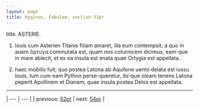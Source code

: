 ```yaml
---
layout: page
title: Hyginus, Fabulae, section 53pr
---
```


title. ASTERIE.



1. Iouis cum Asterien Titanis filiam amaret, illa eum contempsit; a quo in auem ὄρτυγα commutata est, quam nos coturnicem dicimus, eam-que in mare abiecit, et ex ea insula est enata quae Ortygia est appellata.



2. haec mobilis fuit; quo postea Latona ab Aquilone uento delata est iussu Iouis, tum cum eam Python perse-queretur, ibi-que oleam tenens Latona peperit Apollinem et Dianam; quae insula postea Delos est appellata.



---

| --- | --- |
| previous: [52pr](../52pr/) | next: [54pr](../54pr/) |